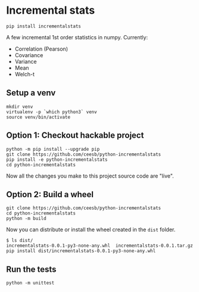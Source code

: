 # Incremental stats

`pip install incrementalstats`

A few incremental 1st order statistics in numpy. Currently:

- Correlation (Pearson)
- Covariance
- Variance
- Mean
- Welch-t

## Setup a venv

    mkdir venv
    virtualenv -p `which python3` venv
    source venv/bin/activate

## Option 1: Checkout hackable project

    python -m pip install --upgrade pip
    git clone https://github.com/ceesb/python-incrementalstats
    pip install -e python-incrementalstats
    cd python-incrementalstats

Now all the changes you make to this project source code are "live".

## Option 2: Build a wheel

    git clone https://github.com/ceesb/python-incrementalstats
    cd python-incrementalstats
    python -m build

Now you can distribute or install the wheel created in the `dist` folder.

    $ ls dist/
    incrementalstats-0.0.1-py3-none-any.whl  incrementalstats-0.0.1.tar.gz
    pip install dist/incrementalstats-0.0.1-py3-none-any.whl

## Run the tests

    python -m unittest
